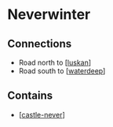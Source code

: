 # Neverwinter

## Connections
- Road north to [[luskan]]
- Road south to [[waterdeep]]

## Contains
- [[castle-never]]

[//begin]: # "Autogenerated link references for markdown compatibility"
[luskan]: luskan "Luskan"
[waterdeep]: ../waterdeep/waterdeep "Waterdeep"
[castle-never]: castle-never "Castle Never"
[//end]: # "Autogenerated link references"
